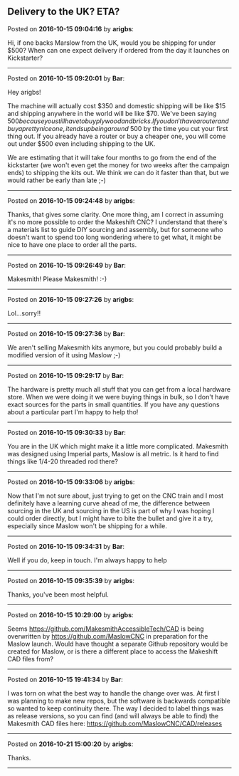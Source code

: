 ## Delivery to the UK? ETA?
Posted on **2016-10-15 09:04:16** by **arigbs**:

Hi, if one backs Marslow from the UK, would you be shipping for under $500? When can one expect delivery if ordered from the day it launches on Kickstarter?

---

Posted on **2016-10-15 09:20:01** by **Bar**:

Hey arigbs!

The machine will actually cost $350 and domestic shipping will be like $15 and shipping anywhere in the world will be like $70. We've been saying $500 because you still have to buy plywood and bricks. If you don't have a router and buy a pretty nice one, it ends up being around ~$500 by the time you cut your first thing out. If you already have a router or buy a cheaper one, you will come out under $500 even including shipping to the UK.

We are estimating that it will take four months to go from the end of the kickstarter (we won't even get the money for two weeks after the campaign ends) to shipping the kits out. We think we can do it faster than that, but we would rather be early than late ;-)

---

Posted on **2016-10-15 09:24:48** by **arigbs**:

Thanks, that gives some clarity. One more thing, am I correct in assuming it's no more possible to order the Makeshift CNC? I understand that there's a materials list to guide DIY sourcing and assembly, but for someone who doesn't want to spend too long wondering where to get what, it might be nice to have one place to order all the parts.

---

Posted on **2016-10-15 09:26:49** by **Bar**:

Makesmith! Please Makesmith! :-)

---

Posted on **2016-10-15 09:27:26** by **arigbs**:

Lol...sorry!!

---

Posted on **2016-10-15 09:27:36** by **Bar**:

We aren't selling Makesmith kits anymore, but you could probably build a modified version of it using Maslow ;-)

---

Posted on **2016-10-15 09:29:17** by **Bar**:

The hardware is pretty much all stuff that you can get from a local hardware store. When we were doing it we were buying things in bulk, so I don't have exact sources for the parts in small quantities. If you have any questions about a particular part I'm happy to help tho!

---

Posted on **2016-10-15 09:30:33** by **Bar**:

You are in the UK which might make it a little more complicated. Makesmith was designed using Imperial parts, Maslow is all metric. Is it hard to find things like 1/4-20 threaded rod there?

---

Posted on **2016-10-15 09:33:06** by **arigbs**:

Now that I'm not sure about, just trying to get on the CNC train and I most definitely have a learning curve ahead of me, the difference between sourcing in the UK and sourcing in the US is part of why I was hoping I could order directly, but I might have to bite the bullet and give it a try, especially since Maslow won't be shipping for a while.

---

Posted on **2016-10-15 09:34:31** by **Bar**:

Well if you do, keep in touch. I'm always happy to help

---

Posted on **2016-10-15 09:35:39** by **arigbs**:

Thanks, you've been most helpful.

---

Posted on **2016-10-15 10:29:00** by **arigbs**:

Seems https://github.com/MakesmithAccessibleTech/CAD is being overwritten by https://github.com/MaslowCNC in preparation for the Maslow launch. Would have thought a separate Github repository would be created for Maslow, or is there a different place to access the Makeshift CAD files from?

---

Posted on **2016-10-15 19:41:34** by **Bar**:

I was torn on what the best way to handle the change over was. At first I was planning to make new repos, but the software is backwards compatible so wanted to keep continuity there. The way I decided to label things was as release versions, so you can find (and will always be able to find) the Makesmith CAD files here: https://github.com/MaslowCNC/CAD/releases

---

Posted on **2016-10-21 15:00:20** by **arigbs**:

Thanks.

---

